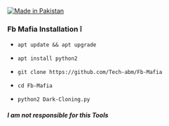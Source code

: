 <p align="left">

<a href="#"><img title="Made in Pakistan" src="https://img.shields.io/badge/MADE%20IN-PAKISTAN-green?colorA=%23ff0000&colorB=%23017e40&style=for-the-badge"></a>


### Fb Mafia Installation ❕

- `apt update && apt upgrade `

- ` apt install python2 `

- `git clone https://github.com/Tech-abm/Fb-Mafia`

- `cd Fb-Mafia`

- `python2 Dark-Cloning.py`

#### _I am not responsible for this Tools_

























